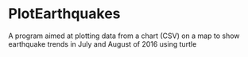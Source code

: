 # PlotEarthquakes
A program aimed at plotting data from a chart (CSV) on a map to show earthquake trends in July and August of 2016 using turtle
